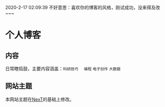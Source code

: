 2020-2-17 02:09:39 
不好意思：喜欢你的博客的风格，刚试成功，没来得及改~~~

# 个人博客



## 内容

日常瞎捣鼓，主要内容涵盖：`科研技巧  `  `编程` `电子创作` `大数据`

## 网站主题

本网站主题在[NexT](http://jekyllthemes.org/themes/jekyll-theme-next/)的基础上修改。

